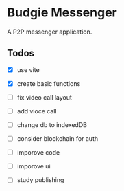 # Budgie Messenger

A P2P messenger application.

## Todos

- [x] use vite
- [x] create basic functions
- [ ] fix video call layout
- [ ] add vioce call
- [ ] change db to indexedDB
- [ ] consider blockchain for auth
- [ ] imporove code
- [ ] imporove ui
- [ ] study publishing


